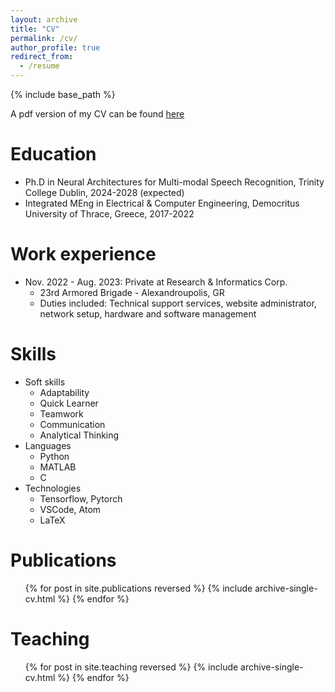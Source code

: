 ```yaml
---
layout: archive
title: "CV"
permalink: /cv/
author_profile: true
redirect_from:
  - /resume
---
```


{% include base_path %}

A pdf version of my CV can be found [here](http://aristosp.github.io/files/25_7_2025_One_Column_CV.pdf)

Education
======
* Ph.D in Neural Architectures for Multi-modal Speech Recognition, Trinity College Dublin, 2024-2028 (expected)
* Integrated MEng in Electrical & Computer Engineering, Democritus University of Thrace, Greece, 2017-2022

Work experience
======
* Nov. 2022 - Aug. 2023: Private at Research & Informatics Corp.
  * 23rd Armored Brigade - Alexandroupolis, GR
  * Duties included: Technical support services, website administrator, network setup, hardware and software management
  
Skills
======
* Soft skills
  *  Adaptability
  *  Quick Learner
  *  Teamwork
  *  Communication
  *  Analytical Thinking
* Languages
  * Python
  * MATLAB
  * C
* Technologies
  * Tensorflow, Pytorch
  * VSCode, Atom
  * LaTeX   

Publications
======
  <ul>{% for post in site.publications reversed %}
    {% include archive-single-cv.html %}
  {% endfor %}</ul>
<!---
Talks
======
  <ul>{% for post in site.talks reversed %}
    {% include archive-single-talk-cv.html  %}
  {% endfor %}</ul>
  -->
  
Teaching
======
  <ul>{% for post in site.teaching reversed %}
    {% include archive-single-cv.html %}
  {% endfor %}</ul>
<!---
Service and leadership
======
* Currently signed in to 43 different slack teams
-->
